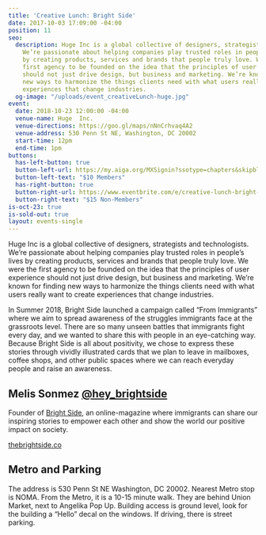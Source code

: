 ```yaml
---
title: 'Creative Lunch: Bright Side'
date: 2017-10-03 17:09:00 -04:00
position: 11
seo:
  description: Huge Inc is a global collective of designers, strategists and technologists.
    We’re passionate about helping companies play trusted roles in people’s lives
    by creating products, services and brands that people truly love. We were the
    first agency to be founded on the idea that the principles of user experience
    should not just drive design, but business and marketing. We’re known for finding
    new ways to harmonize the things clients need with what users really want to create
    experiences that change industries.
  og-image: "/uploads/event_creativeLunch-huge.jpg"
event:
  date: 2018-10-23 12:00:00 -04:00
  venue-name: Huge  Inc.
  venue-directions: https://goo.gl/maps/nNnCrhvaq4A2
  venue-address: 530 Penn St NE, Washington, DC 20002
  start-time: 12pm
  end-time: 1pm
buttons:
  has-left-button: true
  button-left-url: https://my.aiga.org/MXSignin?ssotype=chapters&skipblacklist&returnurl=https%3A%2F%2Fdc.aiga.org%2Fevent%2Fcreative-lunch-bright-side-huge%2F%3Fredirect_source%3Deventbrite_register
  button-left-text: "$10 Members"
  has-right-button: true
  button-right-url: https://www.eventbrite.com/e/creative-lunch-bright-side-huge-tickets-50827612758
  button-right-text: "$15 Non-Members"
is-oct-23: true
is-sold-out: true
layout: events-single
---
```


Huge Inc is a global collective of designers, strategists and technologists. We’re passionate about helping companies play trusted roles in people’s lives by creating products, services and brands that people truly love. We were the first agency to be founded on the idea that the principles of user experience should not just drive design, but business and marketing. We’re known for finding new ways to harmonize the things clients need with what users really want to create experiences that change industries.

In Summer 2018, Bright Side launched a campaign called “From Immigrants” where we aim to spread awareness of the struggles immigrants face at the grassroots level. There are so many unseen battles that immigrants fight every day, and we wanted to share this with people in an eye-catching way. Because Bright Side is all about positivity, we chose to express these stories through vividly illustrated cards that we plan to leave in mailboxes, coffee shops, and other public spaces where we can reach everyday people and raise an awareness.

## Melis Sonmez [@hey_brightside](https://www.instagram.com/hey_brightside/)
Founder of [Bright Side](http://thebrightside.co), an online-magazine where immigrants can share our inspiring stories to empower each other and show the world our positive impact on society.

[thebrightside.co](http://thebrightside.co) 

## Metro and Parking
The address is 530 Penn St NE Washington, DC 20002. Nearest Metro stop is NOMA. From the Metro, it is a 10-15 minute walk. They are behind Union Market, next to Angelika Pop Up. Building access is ground level, look for the building a “Hello” decal on the windows. If driving, there is street parking.
